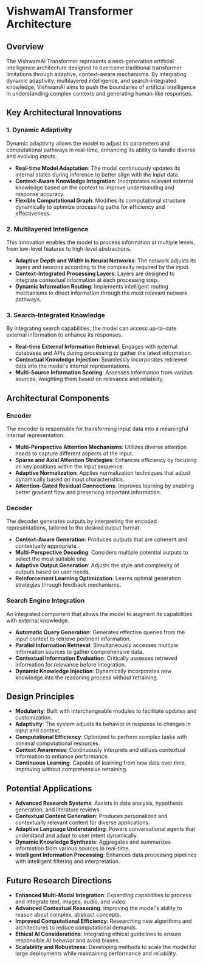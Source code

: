 # VishwamAI Transformer Architecture

## Overview

The VishwamAI Transformer represents a next-generation artificial intelligence architecture designed to overcome traditional transformer limitations through adaptive, context-aware mechanisms. By integrating dynamic adaptivity, multilayered intelligence, and search-integrated knowledge, VishwamAI aims to push the boundaries of artificial intelligence in understanding complex contexts and generating human-like responses.

## Key Architectural Innovations

### 1. Dynamic Adaptivity

Dynamic adaptivity allows the model to adjust its parameters and computational pathways in real-time, enhancing its ability to handle diverse and evolving inputs.

- **Real-time Model Adaptation**: The model continuously updates its internal states during inference to better align with the input data.
- **Context-Aware Knowledge Integration**: Incorporates relevant external knowledge based on the context to improve understanding and response accuracy.
- **Flexible Computational Graph**: Modifies its computational structure dynamically to optimize processing paths for efficiency and effectiveness.

### 2. Multilayered Intelligence

This innovation enables the model to process information at multiple levels, from low-level features to high-level abstractions.

- **Adaptive Depth and Width in Neural Networks**: The network adjusts its layers and neurons according to the complexity required by the input.
- **Context-Integrated Processing Layers**: Layers are designed to integrate contextual information at each processing step.
- **Dynamic Information Routing**: Implements intelligent routing mechanisms to direct information through the most relevant network pathways.

### 3. Search-Integrated Knowledge

By integrating search capabilities, the model can access up-to-date external information to enhance its responses.

- **Real-time External Information Retrieval**: Engages with external databases and APIs during processing to gather the latest information.
- **Contextual Knowledge Injection**: Seamlessly incorporates retrieved data into the model's internal representations.
- **Multi-Source Information Scoring**: Assesses information from various sources, weighting them based on relevance and reliability.

## Architectural Components

### Encoder

The encoder is responsible for transforming input data into a meaningful internal representation.

- **Multi-Perspective Attention Mechanisms**: Utilizes diverse attention heads to capture different aspects of the input.
- **Sparse and Axial Attention Strategies**: Enhances efficiency by focusing on key positions within the input sequence.
- **Adaptive Normalization**: Applies normalization techniques that adjust dynamically based on input characteristics.
- **Attention-Gated Residual Connections**: Improves learning by enabling better gradient flow and preserving important information.

### Decoder

The decoder generates outputs by interpreting the encoded representations, tailored to the desired output format.

- **Context-Aware Generation**: Produces outputs that are coherent and contextually appropriate.
- **Multi-Perspective Decoding**: Considers multiple potential outputs to select the most suitable one.
- **Adaptive Output Generation**: Adjusts the style and complexity of outputs based on user needs.
- **Reinforcement Learning Optimization**: Learns optimal generation strategies through feedback mechanisms.

### Search Engine Integration

An integrated component that allows the model to augment its capabilities with external knowledge.

- **Automatic Query Generation**: Generates effective queries from the input context to retrieve pertinent information.
- **Parallel Information Retrieval**: Simultaneously accesses multiple information sources to gather comprehensive data.
- **Contextual Information Evaluation**: Critically assesses retrieved information for relevance before integration.
- **Dynamic Knowledge Injection**: Dynamically incorporates new knowledge into the reasoning process without retraining.

## Design Principles

- **Modularity**: Built with interchangeable modules to facilitate updates and customization.
- **Adaptivity**: The system adjusts its behavior in response to changes in input and context.
- **Computational Efficiency**: Optimized to perform complex tasks with minimal computational resources.
- **Context Awareness**: Continuously interprets and utilizes contextual information to enhance performance.
- **Continuous Learning**: Capable of learning from new data over time, improving without comprehensive retraining.

## Potential Applications

- **Advanced Research Systems**: Assists in data analysis, hypothesis generation, and literature reviews.
- **Contextual Content Generation**: Produces personalized and contextually relevant content for diverse applications.
- **Adaptive Language Understanding**: Powers conversational agents that understand and adapt to user intent dynamically.
- **Dynamic Knowledge Synthesis**: Aggregates and summarizes information from various sources in real-time.
- **Intelligent Information Processing**: Enhances data processing pipelines with intelligent filtering and interpretation.

## Future Research Directions

- **Enhanced Multi-Modal Integration**: Expanding capabilities to process and integrate text, images, audio, and video.
- **Advanced Contextual Reasoning**: Improving the model's ability to reason about complex, abstract concepts.
- **Improved Computational Efficiency**: Researching new algorithms and architectures to reduce computational demands.
- **Ethical AI Considerations**: Integrating ethical guidelines to ensure responsible AI behavior and avoid biases.
- **Scalability and Robustness**: Developing methods to scale the model for large deployments while maintaining performance and reliability.